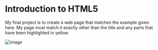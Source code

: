 # Introduction to HTML5 

My final project is to create a web page that matches the example given here.  My page must match it exactly other than the title and any parts that have been highlighted in yellow.  

![image](https://user-images.githubusercontent.com/83366119/120113707-0dec4880-c152-11eb-97b8-78d45755258d.png)
